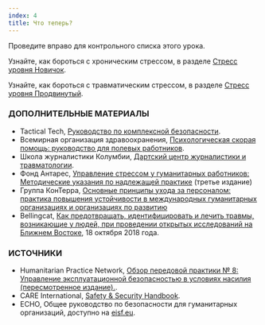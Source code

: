 ```yaml
---
index: 4
title: Что теперь?
---
```

Проведите вправо для контрольного списка этого урока.

Узнайте, как бороться с хроническим стрессом, в разделе [Стресс уровня Новичок](umbrella://stress/stress/beginner).

Узнайте, как бороться с травматическим стрессом, в разделе [Стресс уровня Продвинутый](umbrella://stress/stress/advanced).

### ДОПОЛНИТЕЛЬНЫЕ МАТЕРИАЛЫ

*   Tactical Tech, [Руководство по комплексной безопасности](https://holistic-security.tacticaltech.org/).
*   Всемирная организация здравоохранения, [Психологическая скорая помощь: руководство для полевых работников](http://apps.who.int/iris/bitstream/handle/10665/44615/9789241548205_eng.pdf;jsessionid=4E126E43D802F7A9743DF8B4ECAA8FD2?sequence=1).
*   Школа журналистики Колумбии, [Дартский центр журналистики и травматологии](https://dartcenter.org/).
*   Фонд Антарес, [Управление стрессом у гуманитарных работников: Методические указания по надлежащей практике](https://www.antaresfoundation.org/filestore/si/1164337/1/1167964/managing_stress_in_humanitarian_aid_workers_guidelines_for_good_practice.pdf) (третье издание)
*   Группа КонТерра, [Основные принципы ухода за персоналом: практика повышения устойчивости в международных гуманитарных организациях и организациях по развитию](http://www.konterragroup.net/admin/wp-content/uploads/2017/03/Essential-Principles-of-Staff-Care-FINAL.pdf)
* Bellingcat, [Как предотвращать, идентифицировать и лечить травмы, возникающие у людей, при проведении открытых исследований на Ближнем Востоке](https://www.bellingcat.com/resources/how-tos/2018/10/18/prevent-identify-address-vicarious-trauma-conducting-open-source-investigations-middle-east/), 18 октября 2018 года.

### ИСТОЧНИКИ

*   Humanitarian Practice Network, [Обзор передовой практики № 8: Управление эксплуатационной безопасностью в условиях насилия (пересмотренное издание).](http://odihpn.org/wp-content/uploads/2010/11/GPR_8_revised2.pdf).
*   CARE International, [Safety & Security Handbook](https://www.eisf.eu/wp-content/uploads/2014/09/0614-Macpherson-2004-CARE-International-Safety-and-Security-Handbook.pdf).
*   ECHO, Общее руководство по безопасности для гуманитарных организаций, доступно на [eisf.eu](https://www.eisf.eu/library/generic-security-guide-for-humanitarian-organisations/).